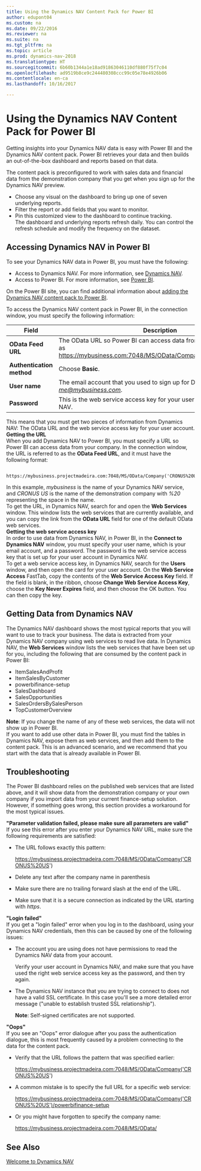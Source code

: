 ```yaml
---
title: Using the Dynamics NAV Content Pack for Power BI
author: edupont04
ms.custom: na
ms.date: 09/22/2016
ms.reviewer: na
ms.suite: na
ms.tgt_pltfrm: na
ms.topic: article
ms.prod: dynamics-nav-2018
ms.translationtype: HT
ms.sourcegitcommit: 6b60b1344a1e18ad91863046110df880f75f7c04
ms.openlocfilehash: ad9519b8ce9c244480308ccc99c05e78e4926b06
ms.contentlocale: en-ca
ms.lasthandoff: 10/16/2017

---
```


# <a name="using-the-dynamics-nav-content-pack-for-power-bi"></a>Using the Dynamics NAV Content Pack for Power BI
Getting insights into your Dynamics NAV data is easy with Power BI and the Dynamics NAV content pack. Power BI retrieves your data and then builds an out-of-the-box dashboard and reports based on that data.  

The content pack is preconfigured to work with sales data and financial data from the demonstration company that you get when you sign up for the Dynamics NAV preview.  

- Choose any visual on the dashboard to bring up one of seven underlying reports.  
- Filter the report or add fields that you want to monitor.  
- Pin this customized view to the dashboard to continue tracking.  
The dashboard and underlying reports refresh daily. You can control the refresh schedule and modify the frequency on the dataset.  

## <a name="accessing-dynamics-nav-in-power-bi"></a>Accessing Dynamics NAV in Power BI
To see your Dynamics NAV data in Power BI, you must have the following:  

- Access to Dynamics NAV. For more information, see [Dynamics NAV](http://go.microsoft.com/fwlink/?LinkID=759714).  
- Access to Power BI. For more information, see [Power BI](https://powerbi.microsoft.com).

On the Power BI site, you can find additional information about [adding the Dynamics NAV content pack to Power BI](http://go.microsoft.com/fwlink/?LinkID=760850).  

To access the Dynamics NAV content pack in Power BI, in the connection window, you must specify the following information:

| Field       | Description              |
|-------------|--------------------------|
|**OData Feed URL**|The OData URL so Power BI can access data from your company, such as https://mybusiness.com:7048/MS/OData/Company('CRONUS%20US').|
|**Authentication method**|Choose **Basic**.|
|**User name**|The email account that you used to sign up for Dynamics NAV, such as *me@mybusiness.com*.|
|**Password**|This is the web service access key for your user account in Dynamics NAV.|

This means that you must get two pieces of information from Dynamics NAV: The OData URL and the web service access key for your user account.  
**Getting the URL**  
When you add Dynamics NAV to Power BI, you must specify a URL so Power BI can access data from your company. In the connection window, the URL is referred to as the **OData Feed URL**, and it must have the following format:

         https://mybusiness.projectmadeira.com:7048/MS/OData/Company('CRONUS%20US')  
In this example, *mybusiness* is the name of your Dynamics NAV service, and *CRONUS US* is the name of the demonstration company with *%20* representing the space in the name.   
To get the URL, in Dynamics NAV, search for and open the **Web Services** window. This window lists the web services that are currently available, and you can copy the link from the **OData URL** field for one of the default OData web services.  
**Getting the web service access key**  
In order to use data from Dynamics NAV, in Power BI, in the **Connect to Dynamics NAV** window, you must specify your user name, which is your email account, and a password. The password is the web service access key that is set up for your user account in Dynamics NAV.  
To get a web service access key, in Dynamics NAV, search for the **Users** window, and then open the card for your user account. On the **Web Service Access** FastTab, copy the contents of the **Web Service Access Key** field. If the field is blank, in the ribbon, choose **Change Web Service Access Key**, choose the **Key Never Expires** field, and then choose the OK button. You can then copy the key.  

## <a name="getting-data-from-dynamics-nav"></a>Getting Data from Dynamics NAV
The Dynamics NAV dashboard shows the most typical reports that you will want to use to track your business. The data is extracted from your Dynamics NAV company using web services to read live data. In Dynamics NAV, the **Web Services** window lists the web services that have been set up for you, including the following that are consumed by the content pack in Power BI:  

- ItemSalesAndProfit  
- ItemSalesByCustomer  
- powerbifinance-setup  
- SalesDashboard  
- SalesOpportunities  
- SalesOrdersBySalesPerson  
- TopCustomerOverview  

**Note**: If you change the name of any of these web services, the data will not show up in Power BI.  
If you want to add use other data in Power BI, you must find the tables in Dynamics NAV, expose them as web services, and then add them to the content pack. This is an advanced scenario, and we recommend that you start with the data that is already available in Power BI.  

## <a name="troubleshooting"></a>Troubleshooting
The Power BI dashboard relies on the published web services that are listed above, and it will show data from the demonstration company or your own company if you import data from your current finance-setup solution. However, if something goes wrong, this section provides a workaround for the most typical issues.  

**"Parameter validation failed, please make sure all parameters are valid"**  
If you see this error after you enter your Dynamics NAV URL, make sure the following requirements are satisfied:  

- The URL follows exactly this pattern:

    https://mybusiness.projectmadeira.com:7048/MS/OData/Company('CRONUS%20US')  
- Delete any text after the company name in parenthesis  
- Make sure there are no trailing forward slash at the end of the URL.  
- Make sure that it is a secure connection as indicated by the URL starting with *https*.  


**"Login failed"**  
If you get a "login failed" error when you log in to the dashboard, using your Dynamics NAV credentials, then this can be caused by one of the following issues:

* The account you are using does not have permissions to read the Dynamics NAV data from your account.

    Verify your user account in Dynamics NAV, and make sure that you have used the right web service access key as the password, and then try again.  
* The Dynamics NAV  instance that you are trying to connect to does not have a valid SSL certificate. In this case you'll see a more detailed error message ("unable to establish trusted SSL relationship").

    **Note**: Self-signed certificates are not supported.  


**"Oops"**  
If you see an "Oops" error dialogue after you pass the authentication dialogue, this is most frequently caused by a problem connecting to the data for the content pack.

* Verify that the URL follows the pattern that was specified earlier:

    https://mybusiness.projectmadeira.com:7048/MS/OData/Company('CRONUS%20US')  
* A common mistake is to specify the full URL for a specific web service:

    https://mybusiness.projectmadeira.com:7048/MS/OData/Company('CRONUS%20US')/powerbifinance-setup  
* Or you might have forgotten to specify the company name:

    https://mybusiness.projectmadeira.com:7048/MS/OData/  


## <a name="see-also"></a>See Also
[Welcome to Dynamics NAV](across-get-started.md)  

